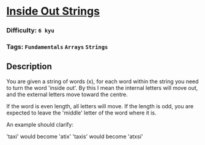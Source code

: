 # [Inside Out Strings](https://www.codewars.com/kata/57ebdf1c2d45a0ecd7002cd5)

### Difficulty: `6 kyu`

### Tags: `Fundamentals` `Arrays` `Strings`

## Description

You are given a string of words (x), for each word within the string you need to turn the word 'inside out'. By this I mean the internal letters will move out, and the external letters move toward the centre.

If the word is even length, all letters will move. If the length is odd, you are expected to leave the 'middle' letter of the word where it is.

An example should clarify:

'taxi' would become 'atix' 'taxis' would become 'atxsi'

